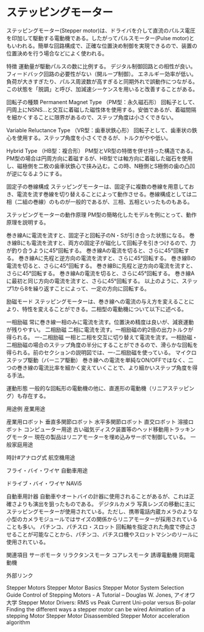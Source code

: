# ステッピングモーター

ステッピングモーター(Stepper motor)は、ドライバを介して直流のパルス電圧を印加して駆動する電動機である。したがってパルスモーター(Pulse motor)ともいわれる。簡単な回路構成で、正確な位置決め制御を実現できるので、装置の位置決めを行う場合などによく使われる。

特徴
運動量が駆動パルスの数に比例する。
デジタル制御回路との相性が良い。
フィードバック回路の必要性がない（開ループ制御）。
エネルギー効率が低い。
負荷が大きすぎたり、パルス周波数が高すぎると同期外れで誤動作につながる。この状態を「脱調」と呼び、加減速シーケンスを用いると改善することがある。

回転子の種類
Permanent Magnet Type （PM型：永久磁石形）
回転子として、円周上にNSNS…と交互に着磁した磁性体を使用する。安価であるが、着磁間隔を細かくすることに限界があるので、ステップ角度は小さくできない。

Variable Reluctance Type （VR型：歯車状鉄心形）
回転子として、歯車状の鉄心を使用する。ステップ角度を小さくできるが、トルクがやや低い。

Hybrid Type （HB型：複合形）
PM型とVR型の特徴を併せ持った構造である。PM型の場合は円周方向に着磁するが、HB型では軸方向に着磁した磁石を使用し、磁極側を二枚の歯車状鉄心で挟み込む。この時、N極側とS極側の歯の凸凹が逆になるようにする。

固定子の巻線構成
ステッピングモーターは、固定子に複数の巻線を用意しておき、電流を流す巻線を切り替えることによって動作させる。巻線構成としては二相（二組の巻線）のものが一般的であるが、三相、五相といったものもある。

ステッピングモーターの動作原理
PM型の簡略化したモデルを例にとって、動作原理を説明する。

巻き線Aに電流を流すと、固定子と回転子のN・Sが引き合った状態になる。
巻き線Bにも電流を流すと、両方の固定子が磁化して回転子を引きつけるので、力が釣り合うように45°回転する。
巻き線Aの電流を切ると、さらに45°回転する。
巻き線Aに先程と逆方向の電流を流すと、さらに45°回転する。
巻き線Bの電流を切ると、さらに45°回転する。
巻き線Bに先程と逆方向の電流を流すと、さらに45°回転する。
巻き線Aの電流を切ると、さらに45°回転する。
巻き線Aに最初と同じ方向の電流を流すと、さらに45°回転する。
以上のように、ステップ1から8を繰り返すことによって、一定の方向に回転する。

励磁モード
ステッピングモーターは、巻き線への電流の与え方を変えることにより、特性を変えることができる。二相型の電動機について以下に述べる。

一相励磁
常に巻き線一相のみに電流を流す。位置決め精度は良いが、減衰運動が残りやすい。
二相励磁
二相に電流を流す。一相励磁の約2倍の出力トルクが得られる。
一-二相励磁
一相と二相を交互に切り替えて電流を流す。一相励磁・二相励磁の場合のステップ角度の半分にすることができるので、滑らかな回転を得られる。前のセクションの説明図では、一-二相励磁を使っている。
マイクロステップ駆動（バーニア駆動）
巻き線への電流を単純なON/OFFではなく、二つの巻き線の電流比率を細かく変えていくことで、より細かいステップ角度を得る手法。

運動形態
一般的な回転形の電動機の他に、直進形の電動機（リニアステッピング）も存在する。

用途例
産業用途

産業用ロボット
垂直多関節ロボット
水平多関節ロボット
直交ロボット
溶接ロボット
コンピューター用途
古い磁気ディスク装置等のヘッド移動用トラッキングモーター
現在の製品はリニアモーターを埋め込みサーボで制御している。
一般家庭用途

時計#アナログ式
航空機用途

フライ・バイ・ワイヤ
自動車用途

ドライブ・バイ・ワイヤ
NAVi5

自動車用計器
自動車やオートバイの計器に使用されることがあるが、これは正確さよりも演出を狙ったものである。
デジタルカメラ
写真レンズの移動に主にステッピングモーターが使用されている。ただし、携帯電話内蔵カメラのような小型のカメラモジュールではサイズの関係からリニアモーターが採用されていることも多い。
パチンコ、パチスロ・スロット
回転軸を指定された角度で停止させることが可能なことから、パチンコ、パチスロ機やスロットマシンのリールに使用されている。

関連項目
サーボモータ
リラクタンスモータ
コアレスモータ
誘導電動機
同期電動機

外部リンク

Stepper Motors
Stepper Motor Basics
Stepper Motor System Selection Guide
Control of Stepping Motors - A Tutorial – Douglas W. Jones, アイオワ大学
Stepper Motor Drivers: RMS vs Peak Current
Uni-polar versus Bi-polar
Finding the different ways a stepper motor can be wired
Animation of a stepping Motor
Stepper Motor Disassembled
Stepper Motor acceleration algorithm